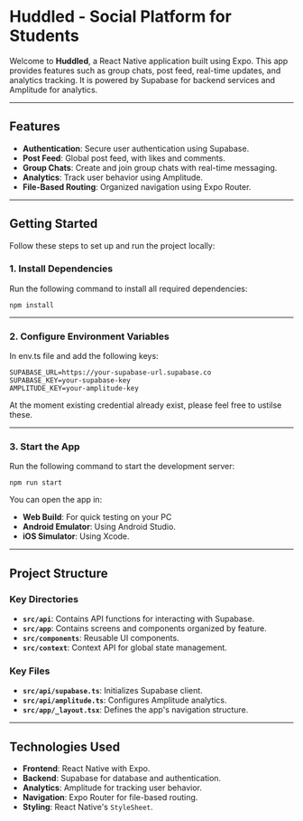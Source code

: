 # Huddled - Social Platform for Students

Welcome to **Huddled**, a React Native application built using Expo. This app provides features such as group chats, post feed, real-time updates, and analytics tracking. It is powered by Supabase for backend services and Amplitude for analytics.

---

## **Features**

- **Authentication**: Secure user authentication using Supabase.
- **Post Feed**: Global post feed, with likes and comments.
- **Group Chats**: Create and join group chats with real-time messaging.
- **Analytics**: Track user behavior using Amplitude.
- **File-Based Routing**: Organized navigation using Expo Router.

---

## **Getting Started**

Follow these steps to set up and run the project locally:

### **1. Install Dependencies**
Run the following command to install all required dependencies:

```
npm install
```

---

### **2. Configure Environment Variables**
In env.ts file and add the following keys:

```env
SUPABASE_URL=https://your-supabase-url.supabase.co
SUPABASE_KEY=your-supabase-key
AMPLITUDE_KEY=your-amplitude-key
```

At the moment existing credential already exist, please feel free to ustilse these.

---

### **3. Start the App**
Run the following command to start the development server:

```
npm run start
```

You can open the app in:
- **Web Build**: For quick testing on your PC
- **Android Emulator**: Using Android Studio.
- **iOS Simulator**: Using Xcode.

---

## **Project Structure**

### **Key Directories**
- **`src/api`**: Contains API functions for interacting with Supabase.
- **`src/app`**: Contains screens and components organized by feature.
- **`src/components`**: Reusable UI components.
- **`src/context`**: Context API for global state management.

### **Key Files**
- **`src/api/supabase.ts`**: Initializes Supabase client.
- **`src/api/amplitude.ts`**: Configures Amplitude analytics.
- **`src/app/_layout.tsx`**: Defines the app's navigation structure.

---

## **Technologies Used**

- **Frontend**: React Native with Expo.
- **Backend**: Supabase for database and authentication.
- **Analytics**: Amplitude for tracking user behavior.
- **Navigation**: Expo Router for file-based routing.
- **Styling**: React Native's `StyleSheet`.
